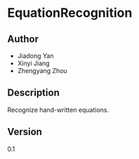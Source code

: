 # EquationRecognition

## Author
- Jiadong Yan  
- Xinyi Jiang  
- Zhengyang Zhou

## Description
Recognize hand-written equations.

## Version
0.1
